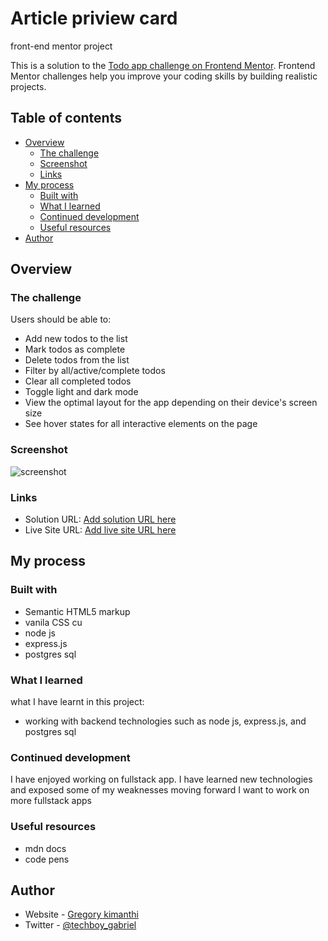 # Article priview card

front-end mentor project

This is a solution to the [Todo app challenge on Frontend Mentor](https://www.frontendmentor.io/challenges/todo-app-Su1_KokOW). Frontend Mentor challenges help you improve your coding skills by building realistic projects.

## Table of contents

- [Overview](#overview)
  - [The challenge](#the-challenge)
  - [Screenshot](#screenshot)
  - [Links](#links)
- [My process](#my-process)
  - [Built with](#built-with)
  - [What I learned](#what-i-learned)
  - [Continued development](#continued-development)
  - [Useful resources](#useful-resources)
- [Author](#author)

## Overview

### The challenge

Users should be able to:

- Add new todos to the list
- Mark todos as complete
- Delete todos from the list
- Filter by all/active/complete todos
- Clear all completed todos
- Toggle light and dark mode
- View the optimal layout for the app depending on their device's screen size
- See hover states for all interactive elements on the page

### Screenshot

![screenshot](./Images/screenshot.png)

### Links

- Solution URL: [Add solution URL here](https://github.com/kimanthigregory/Todo-app.git)
- Live Site URL: [Add live site URL here](https://todo-app-j2gu.onrender.com/)

## My process

### Built with

- Semantic HTML5 markup
- vanila CSS cu
- node js
- express.js
- postgres sql

### What I learned

what I have learnt in this project:

- working with backend technologies such as node js, express.js, and postgres sql

### Continued development

I have enjoyed working on fullstack app. I have learned new technologies and exposed some of my weaknesses
moving forward I want to work on more fullstack apps

### Useful resources

- mdn docs
- code pens

## Author

- Website - [Gregory kimanthi](https://kimanthigregory.github.io/portfolio-website/)
- Twitter - [@techboy_gabriel](https://x.com/gregcodes_dev)
